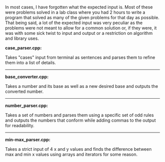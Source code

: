 In most cases, I have forgotten what the expected input is. Most of these were problems solved in a lab class where you had 2 hours to write a program that solved as many of the given problems for that day as possible. That being said, a lot of the expected input was very peculiar as the problems were not meant to allow for a common solution or, if they were, it was with some sick twist to input and output or a restriction on algorithm and library uses.

**case_parser.cpp:**

Takes "cases" input from terminal as sentences and parses them to refine them into a list of details.
___

**base_converter.cpp:**

Takes a number and its base as well as a new desired base and outputs the converted number.

___

**number_parser.cpp:**

Takes a set of numbers and parses them using a specific set of odd rules and outputs the numbers that conform while adding commas to the output for readability.

___

**min-max_parser.cpp:**

Takes a strict input of 4 x and y values and finds the difference between max and min x values using arrays and iterators for some reason.
